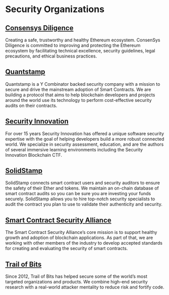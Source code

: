 Security Organizations
=========================   

## [Consensys Diligence](https://consensys.net/diligence/)   

Creating a safe, trustworthy and healthy Ethereum ecosystem. ConsenSys Diligence is committed to improving and protecting the Ethereum ecosystem by facilitating technical excellence, security guidelines, legal precautions, and ethical business practices.   

## [Quantstamp](https://quantstamp.com/)   

Quantstamp is a Y Combinator backed security company with a mission to secure and drive the mainstream adoption of Smart Contracts. We are building a protocol that aims to help blockchain developers and projects around the world use its technology to perform cost-effective security audits on their contracts.   

## [Security Innovation](https://www.securityinnovation.com/)

For over 15 years Security Innovation has offered a unique software security expertise with the goal of helping developers build a more robust connected world.  We specialize in security assessment, education, and are the authors of several immersive learning environments including the Security Innovation Blockchain CTF.   

## [SolidStamp](https://www.solidstamp.com/)   

SolidStamp connects smart contract users and security auditors to ensure the safety of their Ether and tokens. We maintain an on-chain database of smart contract audits so you can be sure you are investing your funds securely. SolidStamp allows you to hire top-notch security specialists to audit the contract you plan to use to validate their authenticity and security.    

## [Smart Contract Security Alliance](https://www.smartcontractsecurityalliance.com/)   

The Smart Contract Security Alliance’s core mission is to support healthy growth and adoption of blockchain applications. As part of that, we are working with other members of the industry to develop accepted standards for creating and evaluating the security of smart contracts.

## [Trail of Bits](https://www.trailofbits.com/)   

Since 2012, Trail of Bits has helped secure some of the world’s most targeted organizations and products. We combine high-end security research with a real-world attacker mentality to reduce risk and fortify code.
